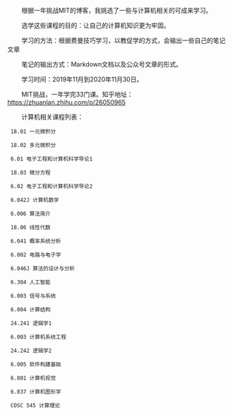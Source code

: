 &emsp;&emsp; 根据一年挑战MIT的博客，我挑选了一些与计算机相关的可成来学习。

&emsp;&emsp; 选学这些课程的目的：让自己的计算机知识更为牢固。

&emsp;&emsp; 学习的方法：根据费曼技巧学习，以教促学的方式，会输出一些自己的笔记文章

&emsp;&emsp; 笔记的输出方式：Markdown文档以及公众号文章的形式。

&emsp;&emsp; 学习时间：2019年11月到2020年11月30日。

&emsp;&emsp; MIT挑战，一年学完33门课。知乎地址：https://zhuanlan.zhihu.com/p/26050965

&emsp;&emsp; 计算机相关课程列表：

     18.01 一元微积分
     
     18.02 多元微积分
     
     6.01 电子工程和计算机科学导论1
     
     18.03 微分方程
     
     6.02 电子工程和计算机科学导论2
     
     6.042J 计算机数学
     
     6.006 算法简介
     
     18.06 线性代数
     
     6.041 概率系统分析
     
     6.002 电路与电子学
     
     6.046J 算法的设计与分析
     
     6.304 人工智能
     
     6.003 信号与系统
     
     6.004 计算结构
     
     24.241 逻辑学1
     
     6.003 计算机系统工程
     
     24.242 逻辑学2
     
     6.005 软件构建基础
     
     6.801 计算机视觉
     
     6.837 计算机图形学
     
     COSC 545 计算理论

